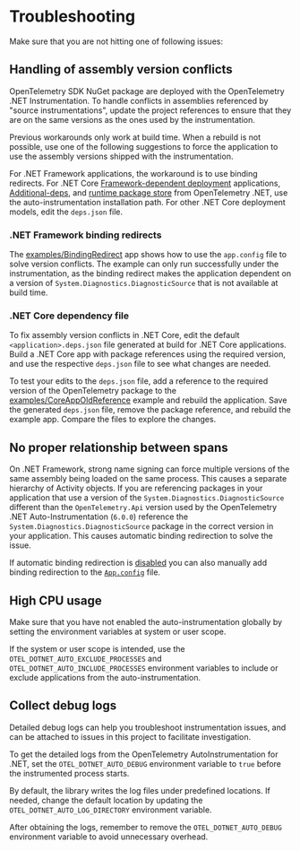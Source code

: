 # Troubleshooting

Make sure that you are not hitting one of following issues:

## Handling of assembly version conflicts

OpenTelemetry SDK NuGet package are deployed with the OpenTelemetry .NET Instrumentation.
To handle conflicts in assemblies referenced by "source instrumentations", update the project 
references to ensure that they are on the same versions as the ones used by the instrumentation.

Previous workarounds only work at build time. When a rebuild is not possible, use one of the
following suggestions to force the application to use the assembly versions shipped with the 
instrumentation.

For .NET Framework applications, the workaround is to use binding redirects. For .NET Core
[Framework-dependent deployment](https://docs.microsoft.com/en-us/dotnet/core/deploying/deploy-with-vs?tabs=vs156#framework-dependent-deployment)
applications,
[Additional-deps](https://github.com/dotnet/runtime/blob/main/docs/design/features/additional-deps.md),
and [runtime package store](https://docs.microsoft.com/en-us/dotnet/core/deploying/runtime-store)
from OpenTelemetry .NET, use the auto-instrumentation installation path.
For other .NET Core deployment models, edit the `deps.json` file.

### .NET Framework binding redirects

The [examples/BindingRedirect](./../examples/BindingRedirect/) app shows how
to use the `app.config` file to solve version conflicts.
The example can only run successfully under the instrumentation, as the
binding redirect makes the application dependent on a version of `System.Diagnostics.DiagnosticSource`
that is not available at build time.

### .NET Core dependency file

To fix assembly version conflicts in .NET Core, edit the default `<application>.deps.json` file 
generated at build for .NET Core applications. Build a .NET Core app with package
references using the required version, and use the respective `deps.json` file to see what changes
are needed.

To test your edits to the `deps.json` file, add a reference to the required version of the OpenTelemetry
package to the [examples/CoreAppOldReference](./../examples/CoreAppOldReference/) example and rebuild the
application. Save the generated `deps.json` file, remove the package reference, and rebuild the
example app. Compare the files to explore the changes.

## No proper relationship between spans

On .NET Framework, strong name signing can force multiple versions of the same 
assembly being loaded on the same process. This causes a separate hierarchy of 
Activity objects. If you are referencing packages in your application that use a 
version of the `System.Diagnostics.DiagnosticSource` different than the `OpenTelemetry.Api` 
version used by the OpenTelemetry .NET Auto-Instrumentation (`6.0.0`) reference the `System.Diagnostics.DiagnosticSource` package in the correct version in your application.
This causes automatic binding redirection to solve the issue.

If automatic binding redirection is [disabled](https://docs.microsoft.com/en-us/dotnet/framework/configure-apps/how-to-enable-and-disable-automatic-binding-redirection)
you can also manually add binding redirection to the [`App.config`](../examples/BindingRedirect/App.config) file.

## High CPU usage

Make sure that you have not enabled the auto-instrumentation globally
by setting the environment variables at system or user scope.

If the system or user scope is intended, use the `OTEL_DOTNET_AUTO_EXCLUDE_PROCESSES`
and `OTEL_DOTNET_AUTO_INCLUDE_PROCESSES` environment variables to include or exclude 
applications from the auto-instrumentation.

## Collect debug logs

Detailed debug logs can help you troubleshoot instrumentation issues, and can be
attached to issues in this project to facilitate investigation.

To get the detailed logs from the OpenTelemetry AutoInstrumentation for .NET, set 
the `OTEL_DOTNET_AUTO_DEBUG` environment variable to `true` before the 
instrumented process starts.

By default, the library writes the log files under predefined locations. If needed, 
change the default location by updating the `OTEL_DOTNET_AUTO_LOG_DIRECTORY` 
environment variable.

After obtaining the logs, remember to remove the `OTEL_DOTNET_AUTO_DEBUG` 
environment variable to avoid unnecessary overhead.
